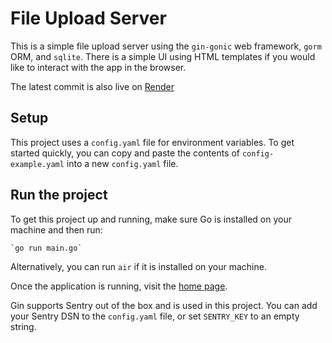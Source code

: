 # File Upload Server

This is a simple file upload server using the `gin-gonic` web framework, `gorm` ORM, and `sqlite`.
There is a simple UI using HTML templates if you would like to interact with the app in the browser.

The latest commit is also live on [Render]()

## Setup

This project uses a `config.yaml` file for environment variables. To get started quickly, you
can copy and paste the contents of `config-example.yaml` into a new `config.yaml` file.

## Run the project

To get this project up and running, make sure Go is installed on your machine and then run:

    `go run main.go`

Alternatively, you can run `air` if it is installed on your machine.

Once the application is running, visit the [home page](http://localhost:8080).

Gin supports Sentry out of the box and is used in this project. You can add your Sentry DSN to
the `config.yaml` file, or set `SENTRY_KEY` to an empty string.
